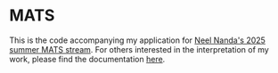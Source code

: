 # MATS

This is the code accompanying my application for [Neel Nanda's 2025 summer MATS stream](https://www.matsprogram.org/apply).
For others interested in the interpretation of my work, please find the documentation [here](https://docs.google.com/document/d/1iK_YHPx57DubOYb6mI1vqR2ahD3P_YB6RKqcWWWIw8E/edit?usp=sharing).
